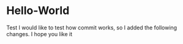 # Hello-World
Test
I would like to test how commit works, so I added the following changes.
I hope you like it
